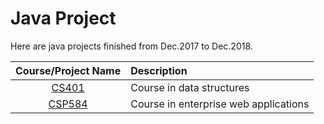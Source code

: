 # Java Project

Here are java projects finished from Dec.2017 to Dec.2018.

|Course/Project Name|Description|
|:---:|:---|
|[CS401](./CS401_couponIndex)|Course in data structures|
|[CSP584](./CSP584_enterpriseWebAPP)|Course in enterprise web applications|